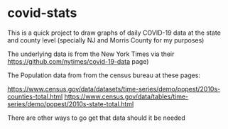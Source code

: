 # covid-stats

This is a quick project to draw graphs of daily COVID-19 data at the state and county level (specially NJ and Morris County for my purposes)

The underlying data is from the New York Times via their https://github.com/nytimes/covid-19-data page)

The Population data from from the census bureau at these pages:

https://www.census.gov/data/datasets/time-series/demo/popest/2010s-counties-total.html
https://www.census.gov/data/tables/time-series/demo/popest/2010s-state-total.html

There are other ways to go get that data should it be needed
